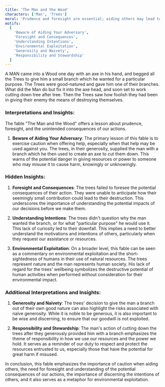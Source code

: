 ```yaml
---
title: 'The Man and the Wood'
characters: ['Man', 'Trees']
moral: 'Prudence and foresight are essential; aiding others may lead to unintended harm if not properly assessed.'
motifs:
  [
    'Beware of Aiding Your Adversary',
    'Foresight and Consequences',
    'Understanding Intentions',
    'Environmental Exploitation',
    'Generosity and Naivety',
    'Responsibility and Stewardship'
  ]
---
```


A MAN came into a Wood one day with an axe in his hand, and begged all the Trees to give him a small branch which he wanted for a particular purpose. The Trees were good-natured and gave him one of their branches. What did the Man do but fix it into the axe head, and soon set to work cutting down tree after tree. Then the Trees saw how foolish they had been in giving their enemy the means of destroying themselves.

### Interpretations and Insights:

The fable "The Man and the Wood" offers a lesson about prudence, foresight, and the unintended consequences of our actions.

1. **Beware of Aiding Your Adversary**: The primary lesson of this fable is to exercise caution when offering help, especially when that help may be used against you. The trees, in their generosity, supplied the man with a branch which he then used to create an axe to cut them down. This warns of the potential danger in giving resources or power to someone who may misuse it to cause harm, knowingly or unknowingly.

### Hidden Insights:

1. **Foresight and Consequences**: The trees failed to foresee the potential consequences of their action. They were unable to anticipate how their seemingly small contribution could lead to their destruction. This underscores the importance of understanding the potential impacts of our decisions before we make them.

2. **Understanding Intentions**: The trees didn't question why the man wanted the branch, or for what "particular purpose" he would use it. This lack of curiosity led to their downfall. This implies a need to better understand the motivations and intentions of others, particularly when they request our assistance or resources.

3. **Environmental Exploitation**: On a broader level, this fable can be seen as a commentary on environmental exploitation and the short-sightedness of humans in their use of natural resources. The trees represent nature and the man represents human society. His lack of regard for the trees’ wellbeing symbolizes the destructive potential of human activities when performed without consideration for their environmental impact.

### Additional Interpretations and Insights:

1. **Generosity and Naivety**: The trees' decision to give the man a branch out of their own good nature can also highlight the risks associated with naïve generosity. While it is noble to be generous, it is also important to be wise and discerning, to ensure that our goodwill is not exploited.

2. **Responsibility and Stewardship**: The man's action of cutting down the trees after they generously provided him with a branch emphasizes the theme of responsibility in how we use our resources and the power we hold. It serves as a reminder of our duty to respect and protect the resources entrusted to us, especially those that have the potential for great harm if misused.

In conclusion, this fable emphasizes the importance of caution when aiding others, the need for foresight and understanding of the potential consequences of our actions, the importance of discerning the intentions of others, and it also serves as a metaphor for environmental exploitation.
